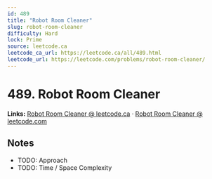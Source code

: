```yaml
--- 
id: 489
title: "Robot Room Cleaner"
slug: robot-room-cleaner
difficulty: Hard
lock: Prime
source: leetcode.ca
leetcode_ca_url: https://leetcode.ca/all/489.html
leetcode_url: https://leetcode.com/problems/robot-room-cleaner/
---
```


# 489. Robot Room Cleaner

**Links:** [Robot Room Cleaner @ leetcode.ca](https://leetcode.ca/all/489.html) · [Robot Room Cleaner @ leetcode.com](https://leetcode.com/problems/robot-room-cleaner/)

## Notes
- TODO: Approach
- TODO: Time / Space Complexity
